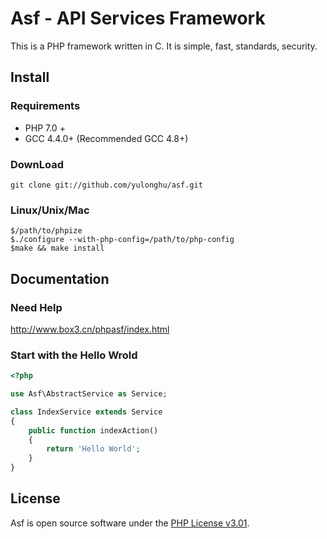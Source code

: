 # Asf - API Services Framework  

This is a PHP framework written in C. It is simple, fast, standards, security.

## Install

### Requirements
- PHP 7.0 +
- GCC 4.4.0+ (Recommended GCC 4.8+)

### DownLoad

```
git clone git://github.com/yulonghu/asf.git
```

### Linux/Unix/Mac

```
$/path/to/phpize
$./configure --with-php-config=/path/to/php-config
$make && make install
```
## Documentation

### Need Help
http://www.box3.cn/phpasf/index.html

### Start with the Hello Wrold

```php
<?php

use Asf\AbstractService as Service;

class IndexService extends Service
{
    public function indexAction()
    {
        return 'Hello World';
    }
}
```

## License

Asf is open source software under the [PHP License v3.01](http://www.php.net/license/3_01.txt). 


